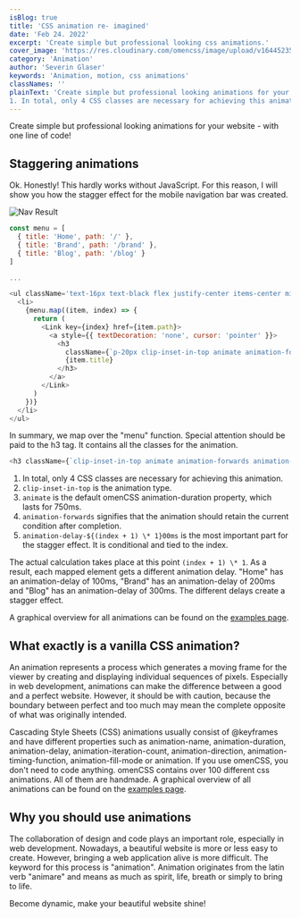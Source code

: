 ```yaml
---
isBlog: true
title: 'CSS animation re- imagined'
date: 'Feb 24. 2022'
excerpt: 'Create simple but professional looking css animations.'
cover_image: 'https://res.cloudinary.com/omencss/image/upload/v1644523508/blog/motion_qn0fvq.jpg'
category: 'Animation'
author: 'Severin Glaser'
keywords: 'Animation, motion, css animations'
classNames: ''
plainText: 'Create simple but professional looking animations for your website - with one line of code! What exactly is a vanilla CSS animation? An animation represents a process which generates a moving frame for the viewer by creating and displaying individual sequences of pixels. Especially in web development, animations can make the difference between a good and a perfect website. However, it should be with caution, because the boundary between perfect and too much may mean the complete opposite of what was originally intended. In this context, I would like to examine various methods that may assist a web developer when working with animations. Cascading Style Sheets (CSS) animations usually consist of @keyframes and have different properties such as animation-name, animation-duration, animation-delay, animation-iteration-count, animation-direction, animation-timing-function, animation-fill-mode or animation. If you use omenCSS, you do not need to code anything. omenCSS contains over 100 different css animations. All of them are handmade. A graphical overview of all animations can be found on the examples page. Why you should use animations? The collaboration of design and code plays an important role, especially in web development. Nowadays, a beautiful website is more or less easy to create. However, bringing a web application alive is more difficult. The keyword for this process is "animation". Animation originates from the latin verb "animare" and means as much as spirit, life, breath or simply to bring to life. Animations can turn your beautiful website into a dynamic and interactive website. Nevertheless, you should be careful not to use too many different animations consecutively - as this might affect the user experiance. Staggering animations Ok. Honestly! This hardly works without JavaScript. For this reason, I will show you how the stagger effect for the mobile navigation bar was created. In summary, we map over the "menu" function. Special attention should be paid to the h3 tag. It contains all the classes for the animation.
1. In total, only 4 CSS classes are necessary for achieving this animation. 2. `clip-inset-in-top` is the animation type. 3. `animate` is the default omenCSS animation-duration property, which lasts for 750ms. 4. `animation-forwards` signifies that the animation should retain the current condition after completion. 5. `animation-delay-${(index + 1) \* 1}00ms` is the most important part for the stagger effect. It is conditional and tied to the index. The actual calculation takes place at this point `(index + 1) \* 1`. As a result, each mapped element gets a different animation delay. "Home" has an animation-delay of 100ms, "Brand" has an animation-delay of 200ms and "Blog" has an animation-delay of 300ms. The different delays create a stagger effect. Become dynamic, make your beautiful website shine!'
---
```


Create simple but professional looking animations for your website - with one line of code!

## Staggering animations

Ok. Honestly! This hardly works without JavaScript. For this reason, I will show you how the stagger effect for the mobile navigation bar was created.

![Nav Result](https://res.cloudinary.com/omencss/image/upload/v1645744631/blog/mobile-nav_edkd2s.gif?style=centerme)

```js
const menu = [
  { title: 'Home', path: '/' },
  { title: 'Brand', path: '/brand' },
  { title: 'Blog', path: '/blog' }
]

...

<ul className='text-16px text-black flex justify-center items-center min-h-100per flex-col text-left'>
  <li>
    {menu.map((item, index) => {
      return (
        <Link key={index} href={item.path}>
          <a style={{ textDecoration: 'none', cursor: 'pointer' }}>
            <h3
              className={`p-20px clip-inset-in-top animate animation-forwards animation-delay-${(index + 1) * 1}00ms`}>
              {item.title}
            </h3>
          </a>
        </Link>
      )
    })}
  </li>
</ul>
```

In summary, we map over the "menu" function. Special attention should be paid to the h3 tag. It contains all the classes for the animation.

```js
<h3 className={`clip-inset-in-top animate animation-forwards animation-delay-${(index + 1) * 1}00ms`}>{item.title}</h3>
```

1. In total, only 4 CSS classes are necessary for achieving this animation.
2. `clip-inset-in-top` is the animation type.
3. `animate` is the default omenCSS animation-duration property, which lasts for 750ms.
4. `animation-forwards` signifies that the animation should retain the current condition after completion.
5. `animation-delay-${(index + 1) \* 1}00ms` is the most important part for the stagger effect. It is conditional and tied to the index.

The actual calculation takes place at this point `(index + 1) \* 1`. As a result, each mapped element gets a different animation delay. "Home" has an animation-delay of 100ms, "Brand" has an animation-delay of 200ms and "Blog" has an animation-delay of 300ms. The different delays create a stagger effect.

A graphical overview for all animations can be found on the [examples page](/docs/animation/example).

## What exactly is a vanilla CSS animation?

An animation represents a process which generates a moving frame for the viewer by creating and displaying individual sequences of pixels. Especially in web development, animations can make the difference between a good and a perfect website. However, it should be with caution, because the boundary between perfect and too much may mean the complete opposite of what was originally intended.

Cascading Style Sheets (CSS) animations usually consist of @keyframes and have different properties such as animation-name, animation-duration, animation-delay, animation-iteration-count, animation-direction, animation-timing-function, animation-fill-mode or animation. If you use omenCSS, you don't need to code anything. omenCSS contains over 100 different css animations. All of them are handmade. A graphical overview of all animations can be found on the [examples page](/docs/animation/example).

## Why you should use animations

The collaboration of design and code plays an important role, especially in web development. Nowadays, a beautiful website is more or less easy to create. However, bringing a web application alive is more difficult. The keyword for this process is "animation". Animation originates from the latin verb "animare" and means as much as spirit, life, breath or simply to bring to life.

Become dynamic, make your beautiful website shine!
